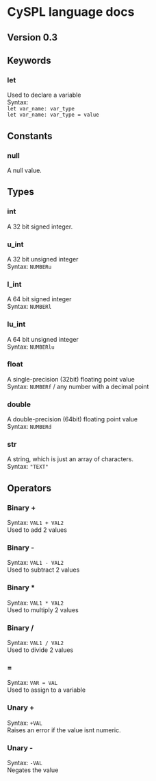 # CySPL language docs
## Version 0.3

## Keywords
### let
Used to declare a variable\
Syntax:\
`let var_name: var_type`\
`let var_name: var_type = value`
## Constants
### null
A null value.
## Types
### int
A 32 bit signed integer.
### u_int
A 32 bit unsigned integer\
Syntax: `NUMBERu`
### l_int
A 64 bit signed integer\
Syntax: `NUMBERl`
### lu_int
A 64 bit unsigned integer\
Syntax: `NUMBERlu`
### float
A single-precision (32bit) floating point value\
Syntax: `NUMBERf` / any number with a decimal point
### double
A double-precision (64bit) floating point value\
Syntax: `NUMBERd`
### str
A string, which is just an array of characters.\
Syntax: `"TEXT"`
## Operators
### Binary +
Syntax: `VAL1 + VAL2`\
Used to add 2 values
### Binary -
Syntax: `VAL1 - VAL2`\
Used to subtract 2 values
### Binary *
Syntax: `VAL1 * VAL2`\
Used to multiply 2 values
### Binary /
Syntax: `VAL1 / VAL2`\
Used to divide 2 values
### =
Syntax: `VAR = VAL`\
Used to assign to a variable
### Unary +
Syntax: `+VAL`\
Raises an error if the value isnt numeric.
### Unary -
Syntax: `-VAL`\
Negates the value
